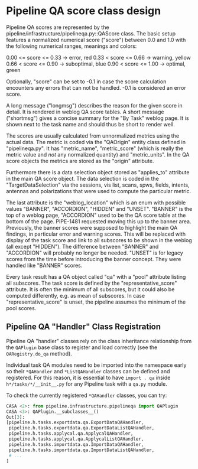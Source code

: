 # Pipeline QA score class design

Pipeline QA scores are represented by the
pipeline/infrastructure/pipelineqa.py::QAScore class. The basic setup features
a normalized numerical score ("score") between 0.0 and 1.0 with the following
numerical ranges, meanings and colors:

0.00 <= score <= 0.33 -> error, red
0.33 < score <= 0.66 -> warning, yellow
0.66 < score <= 0.90 -> suboptimal, blue
0.90 < score <= 1.00 -> optimal, green

Optionally, "score" can be set to -0.1 in case the score calculation encounters
any errors that can not be handled. -0.1 is considered an error score.

A long message ("longmsg") describes the reason for the given score in detail.
It is rendered in weblog QA score tables. A short message ("shortmsg") gives
a concise summary for the "By Task" weblog page. It is shown next to the task
name and should thus be short to render well.

The scores are usually calculated from unnormalized metrics using the actual
data. The metric is coded via the "QAOrigin" entity class defined in
"pipelineqa.py". It has "metric_name", "metric_score" (which is really the
metric value and _not_ any normalized quantity) and "metric_units". In the
QA score objects the metrics are stored as the "origin" attribute.

Furthermore there is a data selection object stored as "applies_to" attribute
in the main QA score object. The data selection is coded in the
"TargetDataSelection" via the sessions, vis list, scans, spws, fields, intents,
antennas and polarizations that were used to compute the particular metric.

The last attribute is the "weblog_location" which is an enum with possible
values "BANNER", "ACCORDION", "HIDDEN" and "UNSET". "BANNER" is the top of a
weblog page, "ACCORDION" used to be the QA score table at the bottom of the
page. PIPE-1481 requested moving this up to the banner area. Previously, the
banner scores were supposed to highlight the main QA findings, in particular
error and warning scores. This will be replaced with display of the task
score and link to all subscores to be shown in the weblog (all except "HIDDEN").
The difference between "BANNER" and "ACCORDION" will probably no longer be
needed. "UNSET" is for legacy scores from the time before introducing the
banner concept. They were handled like "BANNER" scores.

Every task result has a QA object called "qa" with a "pool" attribute listing
all subscores. The task score is defined by the "representative_score"
attribute. It is often the minimum of all subscores, but it could also be
computed differently, e.g. as mean of subscores. In case "representative_score"
is unset, the pipeline assumes the minimum of the pool scores.

## Pipeline QA "Handler" Class Registration

Pipeline QA "handler" classes rely on the class inheritance relationship from the `QAPlugin` base class to register and load correctly (see the `QARegistry.do_qa` method).

Individual task QA modules need to be imported into the namespace early so their `*QAHandler` and `*ListQAHandler` classes can be defined and registered. For this reason, it is essential to have `import . qa` inside `h*/tasks/*/__init__.py` for any Pipeline task with a `qa.py` module.

To check the currently registered `*QAHandler` classes, you can try:

```python
CASA <2>: from pipeline.infrastructure.pipelineqa import QAPlugin
CASA <3>: QAPlugin.__subclasses__()
Out[3]:
[pipeline.h.tasks.exportdata.qa.ExportDataQAHandler,
 pipeline.h.tasks.exportdata.qa.ExportDataListQAHandler,
 pipeline.h.tasks.applycal.qa.ApplycalQAHandler,
 pipeline.h.tasks.applycal.qa.ApplycalListQAHandler,
 pipeline.h.tasks.importdata.qa.ImportDataQAHandler,
 pipeline.h.tasks.importdata.qa.ImportDataListQAHandler,
 # ...
]
```
